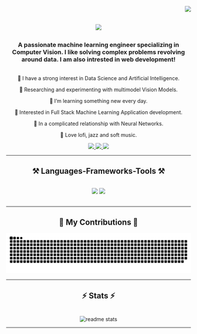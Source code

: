 <img align="right" src="https://visitor-badge.laobi.icu/badge?page_id=sujanshresstha.sujanshresstha" />

<h1 align="center">
    <img src="https://readme-typing-svg.herokuapp.com/?font=Righteous&size=35&center=true&vCenter=true&width=500&height=70&duration=4000&lines=Namaste🙏+Hi+There!+👋;+I'm+Sujan+Shrestha!;" />
</h1>
</h1>

<h3 align="center">A passionate machine learning engineer specializing in Computer Vision. I like solving complex problems revolving around data. I am also intrested in web development!</h3>

<br/>

<div align="center">
📝 I have a strong interest in Data Science and Artificial Intelligence.

🔭 Researching and experimenting with multimodel Vision Models.

🌱 I’m learning something new every day.

🚩 Interested in Full Stack Machine Learning Application development.

💖 In a complicated relationship with Neural Networks.

🎵 Love lofi, jazz and soft music.

 </div>
 
<div align="center"> 
  <a href="mailto:sujanshresstha@gmail.com">
    <img src="https://img.shields.io/badge/Gmail-333333?style=for-the-badge&logo=gmail&logoColor=red" />
  </a>
  <a href="https://www.linkedin.com/in/shrestha-sujan/" target="_blank">
    <img src="https://img.shields.io/badge/LinkedIn-0077B5?style=for-the-badge&logo=linkedin&logoColor=white" target="_blank" />
  </a>
  <a href="https://sujanshresstha.github.io" target="_blank">
     <img src="https://img.shields.io/badge/Portfolio-FF5722?style=for-the-badge&logo=todoist&logoColor=white" target="_blank" /> 
  </a>
</div>

 <hr/>
 
<h2 align="center">⚒️ Languages-Frameworks-Tools ⚒️</h2>
<br/>
<div align="center">
    <img src="https://skillicons.dev/icons?i=py%2Ctensorflow%2Cpytorch%2Ccmake%2Cc%2Cjava%2Cmatlab%2Ccpp&perline=15&theme=light" />
    <img src="https://skillicons.dev/icons?i=js%2Cnodejs%2Creact%2Cmongodb%2Cexpress%2Cfigma%2Cfirebase%2Cflask%2Cgit%2Csass%2Cwebpack&perline=15&theme=light" /><br>
</div>

<br/>
<hr/>

<div align="center">
  <h2>🐍 My Contributions 🐍</h2>
  <img alt="snake eating my contributions" src="https://raw.githubusercontent.com/sujanshresstha/sujanshresstha/output/github-contribution-grid-snake.svg" />
  
</div>

<hr/>

<h2 align="center">⚡ Stats ⚡</h2>
<br>
<div align=center>
  
  <img width=390 src="https://github-readme-stats.vercel.app/api?username=sujanshresstha&count_private=true&show_icons=true&theme=blueberry&rank_icon=github&border_radius=10" alt="readme stats" />
</div>
<hr/>

<!-- <br/>
<div align="center">
<a href='https://ko-fi.com/*****' target='_blank'><img height='64' style='border:0px;height:64px;' src='https://storage.ko-fi.com/cdn/kofi1.png?v=3' border='0' alt='Buy Me a Coffee at ko-fi.com' /></a>
</div>
<br/>-->
